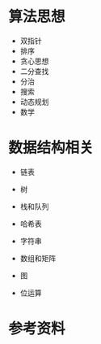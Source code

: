 # 算法思想

- 双指针
- 排序
- 贪心思想
- 二分查找
- 分治
- 搜索
- 动态规划
- 数学

# 数据结构相关

- 链表

- 树

- 栈和队列

- 哈希表

- 字符串

- 数组和矩阵

- 图

- 位运算

  

# 参考资料